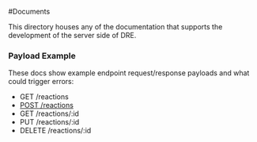 #Documents

This directory houses any of the documentation that supports the development of the server side of DRE.

### Payload Example
These docs show example endpoint request/response payloads and what could trigger errors:

* GET /reactions
* [POST /reactions](./payloads/post_reactions.md)
* GET /reactions/:id
* PUT /reactions/:id
* DELETE /reactions/:id